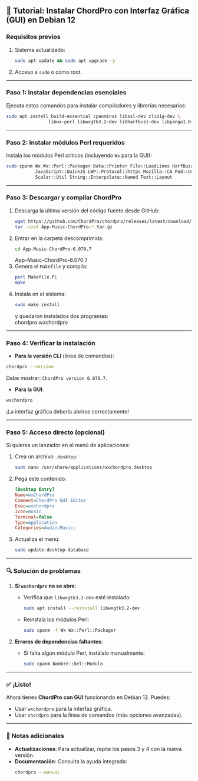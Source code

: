 

## 🎸 **Tutorial: Instalar ChordPro con Interfaz Gráfica (GUI) en Debian 12**
### **Requisitos previos**
1. Sistema actualizado:
   ```bash
   sudo apt update && sudo apt upgrade -y
   ```
2. Acceso a `sudo` o como root.

---

### **Paso 1: Instalar dependencias esenciales**
Ejecuta estos comandos para instalar compiladores y librerías necesarias:
```bash
sudo apt install build-essential cpanminus libssl-dev zlib1g-dev \
                libwx-perl libwxgtk3.2-dev libharfbuzz-dev libpango1.0-dev
```

---

### **Paso 2: Instalar módulos Perl requeridos**
Instala los módulos Perl críticos (incluyendo `Wx` para la GUI):
```bash
sudo cpanm Wx Wx::Perl::Packager Data::Printer File::LoadLines HarfBuzz::Shaper \
           JavaScript::QuickJS LWP::Protocol::https Mozilla::CA Pod::Usage \
           Scalar::Util String::Interpolate::Named Text::Layout
```

---

### **Paso 3: Descargar y compilar ChordPro**

1. Descarga la última versión del código fuente desde GitHub:
   ```bash
   wget https://github.com/ChordPro/chordpro/releases/latest/download/App-Music-ChordPro-6.070.7.tar.gz
   tar -xzvf App-Music-ChordPro-*.tar.gz  
   ```
2. Entrar en la carpeta descomprimida:
   ```bash 
   cd App-Music-ChordPro-6.070.7
   ```  
   App-Music-ChordPro-6.070.7
3. Genera el `Makefile` y compila:
   ```bash
   perl Makefile.PL
   make
   ```
4. Instala en el sistema:
   ```bash
   sudo make install
   ```  
   y quedaron instalados dos programas:  
   chordpro
   wxchordpro

---

### **Paso 4: Verificar la instalación**
- **Para la versión CLI** (línea de comandos):
```bash
chordpro --version
```
  Debe mostrar: `ChordPro version 6.070.7`.

- **Para la GUI**:
```bash
wxchordpro
```
  ¡La interfaz gráfica debería abrirse correctamente!

---

### **Paso 5: Acceso directo (opcional)**
Si quieres un lanzador en el menú de aplicaciones:
1. Crea un archivo `.desktop`:
   ```bash
   sudo nano /usr/share/applications/wxchordpro.desktop
   ```
2. Pega este contenido:
   ```ini
   [Desktop Entry]
   Name=wxChordPro
   Comment=ChordPro GUI Editor
   Exec=wxchordpro
   Icon=music
   Terminal=false
   Type=Application
   Categories=Audio;Music;
   ```
3. Actualiza el menú:
   ```bash
   sudo update-desktop-database
   ```

---

### 🔍 **Solución de problemas**
1. **Si `wxchordpro` no se abre**:
   - Verifica que `libwxgtk3.2-dev` esté instalado:
     ```bash
     sudo apt install --reinstall libwxgtk3.2-dev
     ```
   - Reinstala los módulos Perl:
     ```bash
     sudo cpanm -f Wx Wx::Perl::Packager
     ```

2. **Errores de dependencias faltantes**:
   - Si falta algún módulo Perl, instálalo manualmente:
     ```bash
     sudo cpanm Nombre::Del::Modulo
     ```

---

### ✅ **¡Listo!**
Ahora tienes **ChordPro con GUI** funcionando en Debian 12. Puedes:
- Usar `wxchordpro` para la interfaz gráfica.
- Usar `chordpro` para la línea de comandos (más opciones avanzadas).

---

### 📌 **Notas adicionales**
- **Actualizaciones**: Para actualizar, repite los pasos 3 y 4 con la nueva versión.
- **Documentación**: Consulta la ayuda integrada:
  ```bash
  chordpro --manual
  ```
